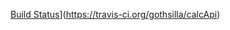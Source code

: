 [Build Status](https://travis-ci.org/gothsilla/calcApi.png)](https://travis-ci.org/gothsilla/calcApi)
